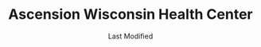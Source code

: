 ---
layout: location-page
date: Last Modified
description: "Local COVID-19 testing is available at Ascension Wisconsin Health Center in Mt. Pleasant, Wisconsin, USA."
permalink: "locations/wisconsin/mt-pleasant/ascension-wisconsin-health-center/"
tags:
  - locations
  - wisconsin
title: Ascension Wisconsin Health Center
state: Wisconsin
stateAbbr: WI
hood: "Mt. Pleasant"
address: "10180 Washington Ave"
city: "Mt. Pleasant"
zip: "53177"
mapUrl: "http://maps.apple.com/?q=Ascension+Wisconsin+Health+Center&address=10180+Washington+Ave,Mt+Pleasant,Wisconsin,53177"
locationType: Drive-thru
phone: "1-833-981-0711"
website: "https://www.getascensioncare.com/onlinecare/"
onlineBooking: undefined
closed: undefined
closedUpdate: April 16th, 2020
notes: "By appointment only. Requires phone screen."
days: Weekdays
hours: 8AM-4:30PM
ctaMessage: Learn more
ctaUrl: "https://www.getascensioncare.com/onlinecare/"
---